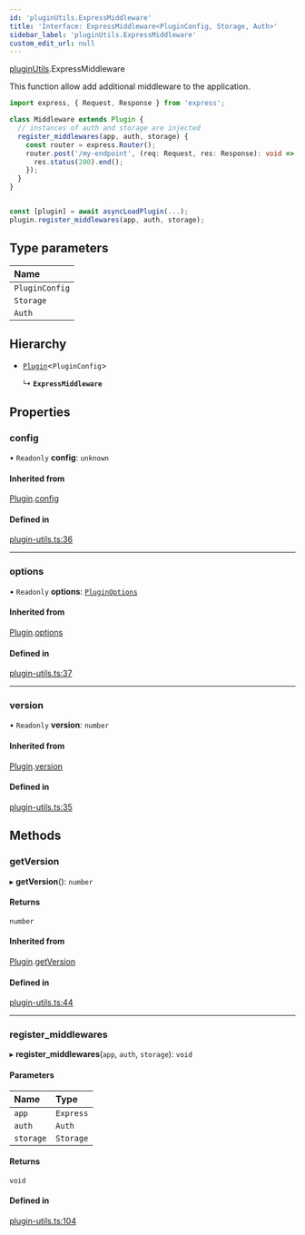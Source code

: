 ```yaml
---
id: 'pluginUtils.ExpressMiddleware'
title: 'Interface: ExpressMiddleware<PluginConfig, Storage, Auth>'
sidebar_label: 'pluginUtils.ExpressMiddleware'
custom_edit_url: null
---
```


[pluginUtils](../namespaces/pluginUtils.md).ExpressMiddleware

This function allow add additional middleware to the application.

```ts
import express, { Request, Response } from 'express';

class Middleware extends Plugin {
  // instances of auth and storage are injected
  register_middlewares(app, auth, storage) {
    const router = express.Router();
    router.post('/my-endpoint', (req: Request, res: Response): void => {
      res.status(200).end();
    });
  }
}


const [plugin] = await asyncLoadPlugin(...);
plugin.register_middlewares(app, auth, storage);
```

## Type parameters

| Name           |
| :------------- |
| `PluginConfig` |
| `Storage`      |
| `Auth`         |

## Hierarchy

- [`Plugin`](../classes/pluginUtils.Plugin.md)<`PluginConfig`\>

  ↳ **`ExpressMiddleware`**

## Properties

### config

• `Readonly` **config**: `unknown`

#### Inherited from

[Plugin](../classes/pluginUtils.Plugin.md).[config](../classes/pluginUtils.Plugin.md#config)

#### Defined in

[plugin-utils.ts:36](https://github.com/verdaccio/verdaccio/blob/10057a4ff/packages/core/core/src/plugin-utils.ts#L36)

---

### options

• `Readonly` **options**: [`PluginOptions`](pluginUtils.PluginOptions.md)

#### Inherited from

[Plugin](../classes/pluginUtils.Plugin.md).[options](../classes/pluginUtils.Plugin.md#options)

#### Defined in

[plugin-utils.ts:37](https://github.com/verdaccio/verdaccio/blob/10057a4ff/packages/core/core/src/plugin-utils.ts#L37)

---

### version

• `Readonly` **version**: `number`

#### Inherited from

[Plugin](../classes/pluginUtils.Plugin.md).[version](../classes/pluginUtils.Plugin.md#version)

#### Defined in

[plugin-utils.ts:35](https://github.com/verdaccio/verdaccio/blob/10057a4ff/packages/core/core/src/plugin-utils.ts#L35)

## Methods

### getVersion

▸ **getVersion**(): `number`

#### Returns

`number`

#### Inherited from

[Plugin](../classes/pluginUtils.Plugin.md).[getVersion](../classes/pluginUtils.Plugin.md#getversion)

#### Defined in

[plugin-utils.ts:44](https://github.com/verdaccio/verdaccio/blob/10057a4ff/packages/core/core/src/plugin-utils.ts#L44)

---

### register_middlewares

▸ **register_middlewares**(`app`, `auth`, `storage`): `void`

#### Parameters

| Name      | Type      |
| :-------- | :-------- |
| `app`     | `Express` |
| `auth`    | `Auth`    |
| `storage` | `Storage` |

#### Returns

`void`

#### Defined in

[plugin-utils.ts:104](https://github.com/verdaccio/verdaccio/blob/10057a4ff/packages/core/core/src/plugin-utils.ts#L104)
